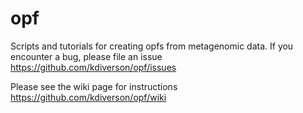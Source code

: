 opf
===

Scripts and tutorials for creating opfs from metagenomic data. If you encounter a bug, please file an issue https://github.com/kdiverson/opf/issues

Please see the wiki page for instructions https://github.com/kdiverson/opf/wiki
